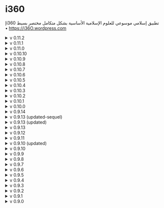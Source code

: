 # i360
إi360 تطبيق إسلامي موسوعي للعلوم الإسلامية الأساسية بشكل متكامل مختصر بسيط
• https://i36O.wordpress.com

<details>
<summary>v 0.11.2</summary>

| Header | Details |
|-----:|-----------|
|     Creation Date/Time | 20/04/2025  11:10|
|     Version | 0.11.2|
|     Version Code | 20250420|
|     Runtime Version | 4.12.232|
|     Released OS | **Web** – **Android** - Google (aab) – **Android** - Huawei (aab) – **Android** - APKPure (_apk_) – **iOS** (ipa)|
|     Released Date | 20/04/2025|
|     Notes | _|
|     Changes |   Fix: In _الرئيسية_ p., _fWebBrowser_ flow logic, added nulling _WebAppendix_ when opening _WebView_ to avoid wrong mismatches|
|     |   Fix: In _الرئيسية_ p., _fEdition_ flow logic, changed if condition _DATETIME_IS_AFTER_ function to _DATETIME_DIFFERENCE… != 0_ to ensure working properly|
|     |   Edit: In _الرئيسية_ p., _fEdition_ flow logic, changed Alert from _تمت إضافة / تعديل محتوى مُحدث لإثراء تجربتك. شكرًا لك..._ to _تمت إضافة / تعديل محتوى مُحدَّث لإثراء تجربتك_|
|     |   Edit: In _الرئيسية_ p., _fVersion_ flow logic, changed Alert from _ أطلق إصدار مُحدث لإثراء تجربتك. شكرًا لك..._ to _تم إطلاق إصدار مُحدَّث لإثراء تجربتك_|
|     |   Fix: In _الرئيسية_ p., _fVersion_ flow logic, changed Alert Dismiss button label from _OK_ to _موافق_|
|     |   Edit: In _الرئيسية_ p. logic, reduced toast message _تحميل البيانات_ show duration from 1,000ms to 500ms|
|     |   Add: _SearchSourceOld_ Page Variable linked to old _SearchSource_ value|
|     |   Edit: In _الرئيسية_ p., in _SearchBar_ showed _exclamation_ icon if _SearchSource_ value is empty or unchanged (w.r.t. _SearchSourceOld_), in addition to previous condition: _SearchBar_ value is empty or unchanged (w.r.t. _EntityQueryTermOld_) for _EntitySearch=True_|

</details>

<details>
<summary>v 0.11.1</summary>

| Header | Details |
|-----:|-----------|
|     Creation Date/Time | 04/04/2025  20:12|
|     Version | 0.11.1|
|     Version Code | 20250404|
|     Runtime Version | 4.12.227|
|     Released OS | **Web** – **Android** - Google (aab) – **Android** - Huawei (aab) – **Android** - APKPure (_apk_)|
|     Released Date | 04/04/2025|
|     Notes | _|
|     Changes |   Fix: In _الرئيسية_ p., in _Appendix_ button logic, changed placeholder text from _<سورة#>.<آية#>_ to _[سورة#].[آية#]_ to avoid Arabic text orientation mishaps!|

| Header | Details |
|-----:|-----------|
|     Creation Date/Time | 03/04/2025  12:39|
|     Version | 0.11.1|
|     Version Code | 20250403|
|     Runtime Version | 4.12.220|
|     Released OS | **Web** – **Android** - Google (aab) – **Android** - Huawei (aab) – **Android** - APKPure (_apk_) – **iOS** (ipa)|
|     Released Date | 03/04/2025|
|     Notes | _|
|     Changes |   Fix: In _الرئيسية_ p. logic, corrected _i360dbcRecord_ data variable to _i360dbcVar_|
|     |   Edit: In _الرئيسية_ p. logic, added toast message _تحميل البيانات_ on _Page Mounted_ event|
|     |   Edit: In _الرئيسية_ p., in _SciencesList_ logic, changed toast message from _يوجد ملحق للصفحة_ to _هناك ملحق_|
|     |   Fix: In _الرئيسية_ p. logic, _i360Edition_, _i360Version_ flows logic to read from _i360EditionNode_, _i360VersionNode_, respectively, as originally designed before creating _flow_|

| Header | Details |
|-----:|-----------|
|     Creation Date/Time | 01/04/2025  20:01|
|     Version | 0.11.1|
|     Version Code | 20250401|
|     Runtime Version | 4.12.220|
|     Released OS | **Web** – **Android** - Google (aab) – **Android** - Huawei (aab) – **Android** - APKPure (_apk_)|
|     Released Date | 01/04/2025|
|     Notes | _|
|     Changes |   Add: In _المتصفح_ p., _i360dbqEOF_ (EOF=End-of-File) Page Variable|
|     |   Fix: In _المتصفح_ p., _i360dbqVar_ data variable logic, add _i360dbqEOF_ to designate end (max.) of _i360dbqVar_ Pages to terminate new non-existent pagination (stop continuously loading _i360dbq_ records in vain)|

</details>

<details>
<summary>v 0.11.0</summary>

| Header | Details |
|-----:|-----------|
|     Creation Date/Time | 30/03/2025  12:45|
|     Version | 0.11.0|
|     Version Code | 20250330|
|     Runtime Version | 4.12.220|
|     Released OS | **Web** – **Android** - Google (aab) – **Android** - Huawei (aab) – **Android** - APKPure (_apk_) – **iOS** (ipa)|
|     Released Date | 30/03/2025|
|     Notes | _|
|     Changes |   Add: _ScienceMinorId_ App Variable|
|     |   Edit: In _الرئيسية_ p., in _SciencesList_ logic, added setting _ScienceMinorId_ App Variable to selected item _ScienceMinorId_|
|     |   Add: _i360dbq_ data resource linked to _i360db.xlsx - QuranIndexSum_ Baserow using REST API with API key with _page_ as an unset query parameter defaulted to 1 (to enabled query pagination, i.e. loading different pages of _i360dbq_ records)|
|     |   Add: In _المتصفح_ p., _QuranID_, _QuranChapter_, _QuranVerse_, _ExegesisURL_, _i360dbqPages_ Page Variables|
|     |   Add: In _المتصفح_ p., _i360dbqVar_ data variable, type: 'Collection of data records', based on _i360dbq_ data resource using _i360dbqPages_ incrementally to load all pages|
|     |   Edit: In _المتصفح_ p., in _Appendix_ button logic, added condition for _ScienceMinorId=1.010_ (Quran) to open differently|
|     |   Edit: In _المتصفح_ p., in _Appendix_ button logic, added setting _QuranID_, _QuranChapter_, _QuranVerse_ MANUALLY using _Input Text_ prompt with default keybad|
|     |   Edit: In _المتصفح_ p., in _Appendix_ button logic, added setting _ExegesisURL_ from selected corresponding _i360dbqVar_ records|

</details>

<details>
<summary>v 0.10.10</summary>

| Header | Details |
|-----:|-----------|
|     Creation Date/Time | 23/01/2025  21:51|
|     Version | 0.10.10|
|     Version Code | 20250123|
|     Runtime Version | 4.12.166|
|     Released OS | **Web** – **Android** - Google (aab) – **Android** - Huawei (aab) – **Android** - Amazon (aab) – **Windows** - Amazon (aab) – **Android** - APKPure (_apk_) – **iOS** (ipa)|
|     Released Date | 23/01/2025|
|     Notes | _|
|     Changes |   Fix: In _i360dbs_ data resource, changed _WebAppendix_, _BotKB_, _CustomSearchAIKBlessBotKB_ value data type to _web URL_ from _text_|
|     |   Edit: In _الرئيسية_ p., in _SciencesList_ list logic, rewired setting _WebAppendix_ App Variable to be between setting _SelectWeb_ App Variable & _fOS_ flow from after _SelectWeb_ _Open page_ & _Open URL_|
|     |   Edit: In _الرئيسية_ p., in _SciencesList_ list logic, added _Open URL_ for _WebAppendix_ in case of _SelectWeb_ _Open URL_ (to show _WebAppendix_ in case of not using _WebView_!)|
|     |   Edit: In _الرئيسية_ p., _i360Privacy_ item message modified message to indicate that no _(non-functional)_ data is collected or shared!|
|     |   Edit: In _المتصفح_ p., _NavigateBack_ changed to navigate back (only) from navigate back to app root p.; to Del: _Navigate back to root_ flow component|

</details>

<details>
<summary>v 0.10.9</summary>

| Header | Details |
|-----:|-----------|
|     Creation Date/Time | 12/01/2025  23:51|
|     Version | 0.10.9|
|     Version Code | 20250112|
|     Runtime Version | 4.12.166|
|     Released OS | **Web** – **Android** - Google (aab) – **Android** - Huawei (aab) – **Android** - Amazon (aab) – **Windows** - Amazon (aab) – **Android** - APKPure (_apk_) – **iOS** (ipa)|
|     Released Build# | 48149 – 48150 – _48150_ – _48150_ – _48150_ – _48150_ – 48151|
|     Released Date | 12/01/2025|
|     Notes | _|
|     Changes |   Edit: In _الرئيسية_ p., grouped Privacy related flow in _fPrivacy_|
|     |   Edit: In _الرئيسية_ p., grouped Edition related flow in _fEdition_|
|     |   Edit: In _الرئيسية_ p., grouped Version related flow in _fVersion_|
|     |   Edit: In _الرئيسية_ p., renamed flow functions: _Osfn_ to _fOS_, _HTTPflow_ to _fHTTP_, _WebBrowserflow_ to _fWebBrowser_|
|     |   Edit: In _الرئيسية_ p., in _SearchBar_ logic, named flow functions: Translator's _HTTPflow_ to _httpTranslator_, EntitySearch's _HTTPflow_ to _httpEntitySearch_|
|     |   Edit: In _الرئيسية_ p., in _SearchBarRow_ _SearchIcon_, Y-rotated 180° (so that question mark be Arabic)|
|     |   Edit: In _الرئيسية_ p., in _SearchBarRow_ _SearchBar_ logic, showing _question_ icon, replaced exact matching I/O _Entity Search_ terms by _CONTAINS_ of input in output or vice versa!|
|     |   Del: Unused Installed _View Components_|
|     |   Del: _i360g_ data resource linked to _Vectara.com_|
|     |   Fix: In _الرئيسية_ p. mounting, initially set _SearchIcon_ to _spinner_ again!|

</details>

<details>
<summary>v 0.10.8</summary>

| Header | Details |
|-----:|-----------|
|     Creation Date/Time | 24/12/2024  10:25|
|     Version | 0.10.8|
|     Version Code | 20241224|
|     Runtime Version | 4.12.166|
|     Released OS | **Web** – **Android** - Google (aab) – **Android** - Huawei (aab) – **Android** - Amazon (aab) – **Windows** - Amazon (aab) – **Android** - APKPure (_apk_)|
|     Released Build# | 47188 – 47186 – _47186_ – _47186_ – _47186_ – _47186_|
|     Released Date | 24/12/2024|
|     Notes | _|
|     Changes |   Edit: In _الرئيسية_ p., in _SearchBarRow_ _SearchIcon_ logic, changed aforementioned search icons binding type from _Icon_ to _Formula_; with removing _الرئيسية_ p. logic mounting used to initially set _SearchIcon_ to _moon_!|

| Header | Details |
|-----:|-----------|
|     Creation Date/Time | 23/12/2024  01:30|
|     Version | 0.10.8|
|     Version Code | 20241223|
|     Runtime Version | 4.12.166|
|     Released OS | **Web** – **Android** - Google (aab) – **Android** - Huawei (aab) – **Android** - Amazon (aab) – **Windows** - Amazon (aab) – **Android** - APKPure (_apk_) – **iOS** (ipa)|
|     Released Build# | 47121 – 47119 – _47119_ – _47119_ – _47119_ – _47119_ – 47120|
|     Released Date | 23/12/2024|
|     Notes | _|
|     Changes |   Edit: In _الرئيسية_ & _المتصفح_ p., changed page padding to 16px for both top & bottom to match right & left|
|     |   Edit: In _الرئيسية_ p., in _SearchBarRow_ _SearchBar_ logic, added showing _question_ icon for unmatching I/O _Entity Search_ terms|
|     |   Edit: In _الرئيسية_ p., disabled show spinner on page load, as _المتصفح_ p.|
|     |   Add: In _الرئيسية_ p., _iconSearchBot_, _iconSearchInternal_, _iconSearchExternal_ page variables, as Text, corresponding to icons of: _Internal Knowledge Graph Entity Bot_ Searches, _Internal Custom_, _External Knowledge Graph Entity_; with initial values: magic, compress, expand (without quotations!)|
|     |   Edit: In _الرئيسية_ p., in _SearchBarRow_ _SearchBar_ & _SearchIcon_ logic, changed constant aforementioned search icons to corresponding page variables; with _الرئيسية_ p. logic mounting used to initially set _SearchIcon_ to _moon_!|

</details>

<details>
<summary>v 0.10.7</summary>

| Header | Details |
|-----:|-----------|
|     Creation Date/Time | 09/12/2024  19:40|
|     Version | 0.10.7|
|     Version Code | 20241209|
|     Runtime Version | 4.12.156|
|     Released OS | **Web** – **Android** - Google (aab) – **Android** - Huawei (aab) – **Android** - Amazon (aab) – **Windows** - Amazon (aab) – **Android** - APKPure (_apk_) – **iOS** (ipa)|
|     Released Build# | 46126 – 46127 – _46127_ – _46127_ – _46127_ – _46127_ – 46128|
|     Released Date | 09/12/2024|
|     Notes | _|
|     Changes |   Edit: In _i360db.xlsx - Complements_, added _URIschemes_ field (_http/https_, _mailto_, _geo_, ...) & reloaded DB schema|
|     |   Edit: In _الرئيسية_ p., in _SciencesList_ list, _Osfn_ flow function, added condition to WebView use to check URI scheme replacing _http_ only condition by more generic form|
|     |   Edit: changed non-clickable components background color to _App Background_ from _Level 1 Background_!|
|     |   Edit: In _الرئيسية_ p., in _SearchBarRow_ _SearchIcon_ logic, changed icons of: _Internal Custom_, _External Knowledge Graph Entity_ Searches to _compress_, _expand_ from _binoculars_, _external-link_|

</details>

<details>
<summary>v 0.10.6</summary>

| Header | Details |
|-----:|-----------|
|     Creation Date/Time | 21/10/2024  20:50|
|     Version | 0.10.6|
|     Version Code | 20241018|
|     Runtime Version | 4.12.108|
|     Released OS | **Android** - Google (aab) – **Android** - Huawei (aab) – **Android** - Amazon (aab) – **Windows** - Amazon (aab) – **Android** - APKPure (_apk_)|
|     Released Build# | 41683 – 41683 – _41683_ – _41683_ – _41683_|
|     Released Date | 21/10/2024|
|     Notes | Firebase and last 4.12.107 Runtime Issues<https://community.sap.com/t5/sap-builders-discussions/firebase-and-last-4-12-107-runtime-issues/m-p/13902754>|
|     Changes |      ***(as Version Code: 20241018)***|

| Header | Details |
|-----:|-----------|
|     Creation Date/Time | 18/10/2024  21:11|
|     Version | 0.10.6|
|     Version Code | 20241018|
|     Runtime Version | 4.12.107|
|     Released OS | **Web** – **iOS** (ipa)|
|     Released Build# | 41477 – 41476|
|     Released Date | 18/10/2024|
|     Notes | _|
|     Changes |   Fix: In _الرئيسية_ p., _Osfn_ flow function, removed unnecessary input(s)|
|     |   Fix: In _الرئيسية_ p., _HTTPflow_, _WebBrowserflow_ flow functions, unified capitalization scheme & set _Value is required_ as needed|
|     |   Edit: In _i360db.xlsx - Complements_, added _WebsiteStatus_ field (as DownDetector.com) & reloaded DB schema|
|     |   Add: _WebsiteStatus_ App Variable|
|     |   Edit: In _الرئيسية_ p., in _SciencesList_ list, added logic setting _WebsiteStatus_ App Variable to _i360dbcVar.WebsiteStatus_|
|     |   Edit: In _المتصفح_ p., added _WebsiteStatusReport_ icon, as _electronic-medical-record_ in _Fiori Icons_ icon set, to _HeaderRow_ to view current website status report|

</details>

<details>
<summary>v 0.10.5</summary>

| Header | Details |
|-----:|-----------|
|     Creation Date/Time | 19/09/2024  23:45|
|     Version | 0.10.5|
|     Version Code | 20240919|
|     Runtime Version | 4.11.167|
|     Released OS | **Android** - Google (aab) – **Android** - Huawei (aab) – **Android** - Amazon (aab) – **Windows** - Amazon (aab) – **Android** - APKPure (_apk_)|
|     Released Build# | 38681 – 38681 – _38681_ – _38681_ – _38681_|
|     Released Date | 19/09/2024|
|     Notes | _|
|     Changes |   Add: _useHMSdefault_ app. variable, set to _useHMS_ first value|
|     |   Edit: In _الرئيسية_ p., _OSRow_ _OS_WebToggle_ (_useWeb_ variable), added logic to set _MobileServicesToggle_ (_useHMS_ variable) to (_isChina_ or _useHMSdefault_), i.e. to native _Google_/_Huawei_, when _web_ is chosen again|

| Header | Details |
|-----:|-----------|
|     Creation Date/Time | 16/09/2024  21:07|
|     Version | 0.10.5|
|     Version Code | 20240916|
|     Runtime Version | 4.11.167|
|     Released OS | **Android** - Google (aab) – **Android** - Huawei (aab) – **Android** - Amazon (aab) – **Windows** - Amazon (aab) – **Android** - APKPure (_apk_)|
|     Released Build# | 38355 – 38355 – 38355 – 38355 – _38355_|
|     Released Date | 16/09/2024|
|     Notes | _|
|     Changes |   Fix: In _الرئيسية_ p., _OSRow_ _OS_WebToggle_ (_useWeb_ variable), added logic to set _MobileServicesToggle_ (_useHMS_ variable) to false, i.e. to _Google_, when _web_ is chosen again. This bug dates to version 0.4.5!|

| Header | Details |
|-----:|-----------|
|     Creation Date/Time | 15/09/2024  21:32|
|     Version | 0.10.5|
|     Version Code | 20240915|
|     Runtime Version | 4.11.167|
|     Released OS | **Web** – **Android** - Google (aab) – **Android** - Huawei (aab) – **Android** - Amazon (aab) – **Windows** - Amazon (aab) – **Android** - APKPure (_apk_) – **iOS** (ipa)|
|     Released Build# | 38222 – 38223 – _38223_ – _38223_ – _38223_ – _38223_ – 38224|
|     Released Date | 15/09/2024|
|     Notes | _|
|     Changes |   Edit: In _i360db.xlsx - Complements_, added GenAI chatbot _Huawei_BotSearch_ field & reloaded DB schema|
|     |   Edit: In _الرئيسية_ p., _SearchBarRow_ _BotSearchIcon_ logic, added chatbot from _Huawei_BotSearch_ field, for China, as _InputTools_ logic|
|     |   Edit: set _BotSearch_ field to Chinese GenAI bot _ChatGLM.cn_ (based on model: _ChatGLM_); not bound to my own sources|

</details>

<details>
<summary>v 0.10.4</summary>

| Header | Details |
|-----:|-----------|
|     Creation Date/Time | 09/09/2024  20:45|
|     Version | 0.10.4|
|     Version Code | 20240909|
|     Runtime Version | 4.11.167|
|     Released OS | **Web** – **Android** - Google (aab) – **Android** - Huawei (aab) – **Android** - Amazon (aab) – **Windows** - Amazon (aab) – **Android** - APKPure (_apk_) – **iOS** (ipa)|
|     Released Build# | 37670 – 37671 – _37671_ – _37671_ – _37671_ – _37671_ – 37672|
|     Released Date | 09/09/2024|
|     Notes | _|
|     Changes |   Add: In _الرئيسية_ p., in _SearchBarRow_, _BotSearchIcon_ icon, set to _magic_, & logic similar to that of _SearchBar_, to highlight GenAI bot|
|     |   Edit: In _الرئيسية_ p., in _SearchBarRow_ _SearchIcon_ logic, removed _Internal Knowledge Graph Entity Bot_ option|
|     |   Edit: In _الرئيسية_ p., in _SearchBarRow_ _SearchIcon_ logic, changed icons of: _Internal Custom_, _External Knowledge Graph Entity_ Searches to _binoculars_, _external-link_ from _sign-in_, _sign-out_|
|     |   Edit: In _الرئيسية_ p., in _SearchBarRow_ _SearchBar_ logic, added setting _SearchSource_ page variable to 0 (as _SearchIcon_ counter now stops at 1!)|
|     |   Edit: In _الرئيسية_ p., in _SearchBarRow_ _SearchBar_ logic, changed icons of: _Internal Custom_, _External Knowledge Graph Entity_, _Internal Knowledge Graph Entity Bot_ Searches to _binoculars_, _external-link_, _magic_ from _sign-in_, _sign-out_, _reddit-alien_|
|     |   Edit: In _الرئيسية_ p., moved _EntityList_ to _ScrollView_, above _SciencesList_, to enable scrolling of the list|
|     |   Edit: In _الرئيسية_ p., in _ScrollView_ _EntityList_, changed text color to _Primary_|
|     |   Edit: In _المتصفح_ p., in _NavigateBack_, changed icon from _fast-backward_ in _Font Awesome_ icon set to _begin_ in _Fiori Icons_ icon set, rotated 180°|
|     |   Edit: In _المتصفح_ p., in _Appendix_, changed icon from _link_ to _paperclip_|
|     |   Edit: In _المتصفح_ p., in _Share_, changed icon from _share-square-o_ to _share-alt_|
|     |   Add: _WebBrowserflow_ flow function combining _useWeb_, _WebParam_/_URL_ variables used to switch between: _WebView_, default web browser, respectively|
|     |   Edit: In _الرئيسية_ p., in _BotSearchIcon_, _SearchBar_ logic, replaced relevant components with _WebBrowserflow_|
|     |   Fix: In _الرئيسية_ p., in _ScrollView_ _EntityList_, changed _Image source_ to _current.image.hostPageUrl_ from _current.image.thumbnailUrl_|
|     |   Edit: changed all applicable components background color to _Level 1 Background_ from _App Background_ as it's brighter white!|

</details>

<details>
<summary>v 0.10.3</summary>

| Header | Details |
|-----:|-----------|
|     Creation Date/Time | 31/08/2024  04:14|
|     Version | 0.10.3|
|     Version Code | 20240831|
|     Runtime Version | 4.11.163|
|     Released OS | **Android** - Google (aab)|
|     Released Build# | 36573|
|     Released Date | 31/08/2024|
|     Notes |   SAP Build Apps builds require Android SDK published on non-SAP site to be version 34 or higher. This change sets the minimum supported device version to Android 14.|
|     Changes |   ***(as Version Code: 20240607)***|

| Header | Details |
|-----:|-----------|
|     Creation Date/Time | 07/06/2024  03:58|
|     Version | 0.10.3|
|     Version Code | 20240607|
|     Runtime Version | 4.11.114|
|     Released OS | **Web** – **Android** - Google (aab) – **Android** - Huawei (aab) – **Android** - Amazon (aab) – **Windows** - Amazon (aab) – **Android** - APKPure (_apk_) – **iOS** (ipa)|
|     Released Build# | 28606 – 28607 – 28607 – 28607 – 28607 – _28607_ – 28608|
|     Released Date | 07/06/2024|
|     Notes |   To date, SAP Build Apps (AppGyver) builds require Android SDK to be version 26 (Released in 2017). This change depreciates support for Android 6 & 7 devices and sets the minimum version to Android 8 Oreo.|
|     Changes |   Edit:  In _الرئيسية_ p., in _SearchBarRow_ _SearchIcon_ logic, setting _StarRating_ values according to _SearchSource_ plus 1|
|     |   Edit:  In _الرئيسية_ p., in _SearchBarRow_ _StarRating_ logic, added _Tap component_ logic to programmatically tap _SearchIcon_ component ***(unfunctional)***|
|     |   Add: _i360g_ data resource linked to _Vectara.com_, to add GenAI with required dynamic Request body _text_ in _Create Record (Post)_; and changing _Record Properties_ (a.k.a. body) binding type to _Formula_ (instead of default: _Object with properties_) then setting it to: `{query: [{"query":"الأشعرية","queryContext":"","start":0,"numResults":25,"contextConfig":{"charsBefore":0,"charsAfter":0,"sentencesBefore":2,"sentencesAfter":2,"startTag":"%START_SNIPPET%","endTag":"%END_SNIPPET%"},"rerankingConfig":{"rerankerId":272725718,"mmrConfig":{"diversityBias":0}},"corpusKey":[{"customerId":757392150,"corpusId":2,"semantics":0,"metadataFilter":"","lexicalInterpolationConfig":{"lambda":0.025},"dim":[]}],"summary":[{"debug":false,"chat":{"store":true,"conversationId":""},"maxSummarizedResults":5,"responseLang":"ara","summarizerPromptName":"vectara-summary-ext-v1.2.0","factualConsistencyScore":true}]}]}` ***(functional; unused)***; created: 04/06/2024|
|     |   Edit: set _BotSearch_ field to _BotSonic.com_ (based on model: _ChatGPT_); set: 05/06/2024|
|     |   Edit: disabled _Navigation header bar_ as page name was now forcibly displayed even on primary root page|
|     |   Edit: In _المتصفح_ p., changed _WebView_ dimensions to better fit screen size, namely: Width=Grow to width; Height=Screen viewport height - 120|
|     |   Edit: In _المتصفح_ p., added _NavigateBack_ icon to _HeaderRow_ to navigate back to app root p.|
  
</details>

<details>
<summary>v 0.10.2</summary>

| Header | Details |
|-----:|-----------|
|     Creation Date/Time | 20/03/2024  14:00|
|     Version | 0.10.2|
|     Version Code | 20240320|
|     Runtime Version | 4.9.201|
|     Released OS | **Web** – **Android** - Google (aab) – **Android** - Huawei (aab) – **Android** - Amazon (aab) – **Windows** - Amazon (aab) – **Android** - APKPure (_apk_) – **iOS** (ipa)|
|     Released Build# | 21847 – 21836 – 21836 – 21836 – 21836 – _21836_ – 25776|
|     Released Date | 24/03/2024|
|     Notes | **First release as: _SAP Build Apps_**|
|     Changes |   Edit: In _الرئيسية_ p., _i360Privacy_ item message changed short link to https://tinyurl.com/i360Privacy (missed in this _Android_ version)|
|     |   Fix: In _المتصفح_ p., _Share_ _CurrentWebView_ of first webpage by:|
|     |   - Add: In _المتصفح_ p., _CurrentWebViewTemp_ page variable of current webpage as Web URL|
|     |   - Edit: In _المتصفح_ p., _CurrentWebViewTemp_ equated to _CurrentWebView_ formula|
|     |   - Edit: In _المتصفح_ p., _CurrentWebView_ equated to _CurrentWebViewTemp_ value only if not equal to _about:blank_ (as its value fluctuates between URL & _about:blank_ so and _if_ registers URL only)|
|     |   Edit: set _BotSearch_ field to _MindStudio.ai_, a.k.a. _YouAI.ai_, (based on model: _ChatGPT_/_Claude_); using _Generate Prompt_: _Arabic knowledge retrieval bot from given Arabic data sources_; set: 20/05/2024|
|     |   Edit: Changed _MindStudio.ai_ _Generate Prompt_ to: _clear, concise, informative, and professional Arabic knowledge retrieval bot using only uploaded Arabic data sources with citation and ability to handle complex queries in Arabic_, to ensure using only uploaded data sources; set: 30/05/2024|

</details>

<details>
<summary>v 0.10.1</summary>

| Header | Details |
|-----:|-----------|
|     Creation Date/Time | 10/11/2023  01:25|
|     Version | 0.10.1|
|     Version Code | 20231109|
|     Runtime Version | 4.9.110|
|     Released OS | **Web** – **Android** - Google (aab) – **Android** - Huawei (aab) – **Android** - Amazon (aab) – **Windows** - Amazon (aab) – **Android** - APKPure (_apk_) – **iOS** (ipa)|
|     Released Build# | 304998 – 304999 – 304999 – 304999 – 304999 – _304999_ – 305000|
|     Released Date | 10/11/2023|
|     Notes | _|
|     Changes |   Edit: _i360dbs_ data resource by adding query parameter _size_ set to 200 (default: 100) to allow maximum page size (row count) limit: 200|
|     |   Edit: In _الرئيسية_ p., in _EntityList_, added a new line between Entity name & its description in shared current text|
  
</details>

<details>
<summary>v 0.10.0</summary>

| Header | Details |
|-----:|-----------|
|     Creation Date/Time | 22/10/2023  18:03|
|     Version | 0.10.0|
|     Version Code | 20231022|
|     Runtime Version | 4.9.72|
|     Released OS | **Web** – **Android** - Google (aab) – **Android** - Huawei (aab) – **Android** - Amazon (aab) – **Windows** - Amazon (aab) – **Android** - APKPure (_apk_) – **iOS** (ipa)|
|     Released Build# | 303425 – 303426 – 303426 – 303426 – 303426 – _303426_ – 303427|
|     Released Date | 22/10/2023|
|     Notes | _|
|     Changes |   Add: In _الرئيسية_ p., _SearchSource_ page variable with initial value 0|
|     |   Add:  In _الرئيسية_ p., in _SearchBarRow_ _SearchIcon_, along with _SearchSource_ page variable, to replace _EntitySearch_ Checkbox. This icon will serve as a 3-state component for: _Internal Custom_, _External Knowledge Graph Entity_, _Internal Knowledge Graph Entity Bot_ Searches|
|     |   Edit: In _الرئيسية_ p., _SearchBarRow_ _SearchBar_ placeholder, added _بحث بوت معرفي داخلي..._ for _Internal Bot Knowledge Graph Entity Search_|
|     |   Edit: In _i360db.xlsx - Complements_, added GenAI chatbot _BotSearch_ field & reloaded DB schema|
|     |   Edit: In _الرئيسية_ p., _SearchBarRow_ _SearchBar_ logic, added chatbot from _BotSearch_ field|
|     |   Edit: set _BotSearch_ field to _BotPress.com_ (based on model: _ChatGPT_)|
|     |   Edit:  In _الرئيسية_ p., in _SearchBarRow_ _SearchBar_ logic, to reflect last step changes|
|     |   Edit:  In _الرئيسية_ p., in _EntityList_ visibility, to reflect last step changes|
|     |   Edit:  In _الرئيسية_ p., in _EntityList_, added sharing of current text via native share dialog|
  
</details>

<details>
<summary>v 0.9.14</summary>

| Header | Details |
|-----:|-----------|
|     Creation Date/Time | 14/09/2023  17:54|
|     Version | 0.9.14|
|     Version Code | 20230914|
|     Runtime Version | 4.9.72|
|     Released OS | **Web** – **Android** - Google (aab) – **Android** - Huawei (aab) – **Android** - Amazon (aab) – **Windows** - Amazon (aab) – **Android** - UpToDown (apk) – **Android** - APKPure (apk) – **iOS** (ipa)|
|     Released Build# | 298282 – 298283 – 298283 – 298283 – 298283 – 298486 – 298486 – 298325|
|     Released Date | 14/09/2023|
|     Notes |   **testo**|
|     |   Changed app file download link on _WordPress.com_ from _Box.com_ to _APKPure.com_ for smaller downloads on 20/09/2023|
|     Changes |   Add: In _الرئيسية_ p., _SelectWeb_ page variable|
|     |   Edit:  In _الرئيسية_ p., added _SelectWeb_ in _SciencesList_ logic setting as selected row's _Web_ field|
|     |   Edit:  In _الرئيسية_ p., _Osfn_ flow function, added condition to WebView use, namely: checking if webpage is non-secure (i.e. uses _http_ instead of _https_) & checking several websites list (e.g. _facebook.com_) that require opening another tap to authenticate login then continues business-as-usual, to open in external browser as both cases of which fail in WebView (by design!)|
  
</details>

<details>
<summary>v 0.9.13 (updated-sequel)</summary>

| Header | Details |
|-----:|-----------|
|     Creation Date/Time | 03/09/2023  22:34|
|     Version | 0.9.13|
|     Version Code | 20230905|
|     Runtime Version | 4.9.72|
|     Released OS | **Web** – **Android** - Google (aab) – **Android** - Huawei (aab) – **Android** - Amazon (aab) – **Windows** - Amazon (aab) – **iOS** (ipa)|
|     Released Build# | 297142 – 297143 – 297143 – 297143 – 297143 – 297144|
|     Released Date | 03/09/2023|
|     Notes | _|
|     Changes |   Fix: In _الرئيسية_ p., changed _id_ in _SciencesList_ component & logic (as _id_ in _Baserow.io_ is only an integer causing an app glitch of sorts)|
  
</details>

<details>
<summary>v 0.9.13 (updated)</summary>

| Header | Details |
|-----:|-----------|
|     Creation Date/Time | 03/09/2023  12:19|
|     Version | 0.9.13|
|     Version Code | 20230904|
|     Runtime Version | 4.9.72|
|     Released OS | **Web** – **Android** - Google (aab) – **Android** - Huawei (aab) – **Android** - Amazon (aab) – **Windows** - Amazon (aab) – **iOS** (ipa)|
|     Released Build# | 297118 – 297119 – 297119 – 297119 – 297119 – 297120|
|     Released Date | 03/09/2023|
|     Notes | Some proxies (e.g. old _Kerio_) may cause Cross-Origin Resource Sharing (CORS) issues to using _Baserow.io_ as _https://baserow.io_ can't even open as a webpage|
|     Changes |   Edit: Moved used databases from _Airtable.com_ to _Baserow.io_ ..., _SearchBar_, _InputTools_|
  
</details>

<details>
<summary>v 0.9.13</summary>

| Header | Details |
|-----:|-----------|
|     Creation Date/Time | 03/09/2023  02:36|
|     Version | 0.9.13|
|     Version Code | 20230903|
|     Runtime Version | 4.9.72|
|     Released OS | **Web** – **Android** - Google (aab) – **Android** - Huawei (aab) – **Android** - Amazon (aab) – **Windows** - Amazon (aab) – **iOS** (ipa)|
|     Released Build# | 297097 – 297098 – 297098 – 297098 – 297098 – 297099|
|     Released Date | 03/09/2023|
|     Notes | _|
|     Changes |   Fix: In _الرئيسية_ p., edited _i360dbsVar_ & _i360dbcVar_ data variables logic to stop auto data refresh thus stop consuming service calls quota (as _i360kVar_; see v0.9.9)|
|     |   Del: _Reset compass_ installed logic|
|     |   Edit: Moved used databases from _Airtable.com_ to _Baserow.io_ due to new limitations imposed on free plan, mainly on API calls, & changed necessary app changes, namely in _الرئيسية_ p.: _i360dbcVar_ data variable, _SciencesList_, _OSIcon_, page logic<s>, _SearchBar_, _InputTools_</s>|
  
</details>

<details>
<summary>v 0.9.12</summary>

| Header | Details |
|-----:|-----------|
|     Creation Date/Time | 23/08/2023  17:26|
|     Version | 0.9.12|
|     Version Code | 20230825|
|     Runtime Version | 4.9.72|
|     Released OS | **Web** – **Android** - Google (aab) – **Android** - Huawei (aab) – **Android** - Amazon (aab) – **Windows** - Amazon (aab) – **iOS** (ipa)|
|     Released Build# | 295784 – 295927 – 295927 – 295927 – 295927 – 295786|
|     Released Date | 23/08/2023|
|     Notes | _|
|     Changes |   Edit: In _الرئيسية_ p., in _SearchBar_ showed _exclamation_ icon if _SearchBar_ value is empty for _EntitySearch=False_|
|     |   Edit: In _الرئيسية_ p., in _SciencesList_, changed text align (orientation) to right for _No Data_|
|     |   Add: In _الرئيسية_ p., _ScrollView_ & moved _SciencesList_ inside it, to enable scrolling of the list without the whole page, with dimensions to better fit screen size, namely: Width=Grow to width; Height=Screen viewport height - 200!|
  
</details>

<details>
<summary>v 0.9.11</summary>

| Header | Details |
|-----:|-----------|
|     Creation Date/Time | 23/08/2023  00:29|
|     Version | 0.9.11|
|     Version Code | 20230823|
|     Runtime Version | 4.9.72|
|     Released OS | **Web** – **Android** - Google (aab) – **Android** - Huawei (aab) – **Android** - Amazon (aab) – **Windows** - Amazon (aab) – **iOS** (ipa)|
|     Released Build# | 295669 – 295670 – 295670 – 295670 – 295670 – 295671|
|     Released Date | 23/08/2023|
|     Notes | _|
|     Changes |   Edit: In _الرئيسية_ p., change _Web_ icon from _globe_ to data variable _WebIcon_ from _i360dbcVar_ data in _SciencesList_ & _OSIcon_, for better dynamic consistency between the two!|
|     |   Add: In _المتصفح_ p., _InteractionRow_, navigation button, namely: _Refresh_|
  
</details>

<details>
<summary>v 0.9.10 (updated)</summary>

| Header | Details |
|-----:|-----------|
|     Creation Date/Time | 15/08/2023  09:31|
|     Version | 0.9.10|
|     Version Code | 20230815|
|     Runtime Version | 4.9.72|
|     Released OS | **Web** – **Android** - Google (aab) – **Android** - Huawei (aab) – **Android** - Amazon (aab) – **Windows** - Amazon (aab) – **iOS** (ipa)|
|     Released Build# | 294743 – 294700 – 294700 – 294700 – 294700 – 294707|
|     Released Date | 15/08/2023|
|     Notes | _|
|     Changes |   Add: In _الرئيسية_ p., in _AppSupportRow_ _AppDeveloper_ text to separate app.'s version from developer info. for better visibility|
  
</details>

<details>
<summary>v 0.9.10</summary>

| Header | Details |
|-----:|-----------|
|     Creation Date/Time | 10/08/2023  15:11|
|     Version | 0.9.10|
|     Version Code | 20230810|
|     Runtime Version | 4.9.72|
|     Released OS | **Web** – **Android** - Google (aab) – **Android** - Huawei (aab) – **Android** - Amazon (aab) – **Windows** - Amazon (aab) – **iOS** (ipa)|
|     Released Build# | 294344 – 294332 – 294332 – 294332 – 294332 – 294334|
|     Released Date | 10/08/2023|
|     Notes | _|
|     Changes |   Edit: _i360t_ data resource by switch _from_/_to_ from _ar_/_en_ to _en_/_ar_, respectively; as _Bing Entity Search_ supported Arabic enquiries after _Bing_ incorporated OpenAI's ChatGPT into its services|
|     |   Edit: In _الرئيسية_ p., change _Web_ icon from _dribbble_ to _globe_ in _SciencesList_ & _OSIcon_|
|     |   Edit: In _الرئيسية_ p., in _SearchBar_ relinked logic to show _tripadvisor_ icon while entity searching even without translation|
|     |   Edit: In _الرئيسية_ p., in _HTTPflow_ added showing toast message in case of _HTTP Request_ error output & linked it to second| (error) output|
|     |   Add: _EntityQueryTermOld_ Page Variable linked to old _SearchBar_ value|
|     |   Edit: In _الرئيسية_ p., in _SearchBar_ showed _exclamation_ icon if _SearchBar_ value is empty or unchanged (w.r.t. _EntityQueryTermOld_) for _EntitySearch=True_|
|     |   Fix: In _i360k_ data resource, removed query parameter _cc=SA_|
  
</details>

<details>
<summary>v 0.9.9</summary>

| Header | Details |
|-----:|-----------|
|     Creation Date/Time | 25/07/2023  16:14|
|     Version | 0.9.9|
|     Version Code | 20230725 (20230726 for Google)|
|     Runtime Version | 4.9.72|
|     Released OS | **Web** – **Android** - Google (aab) – **Android** - Huawei (aab) – **Android** - Amazon (aab) – **Windows** - Amazon (aab) – **iOS** (ipa)|
|     Released Build# | 292251 – 292337 – 292332 – 292332 – 292332 – 292498|
|     Released Date | 26/07/2023|
|     Notes | _|
|     Changes |   Edit: In _i360k_ data resource, regenerated first key used by app to disable live version & enable isolated testing of under development version|
|     |   Fix: In _الرئيسية_ p., edited _i360kVar_ data variable logic to refresh data upon _EntityQueryTerm_ change (see _https://answers.sap.com/questions/13646962/appgyver-how-to-pass-url-filter-parameters-in-rest.html_ & _https://blogs.sap.com/2022/05/22/dadiambored-no-code-challenge/_) only & stop auto data refresh thus stop consuming service calls quota (see _https://answers.sap.com/questions/13648115/appgyver-how-to-stop-rest-api-calls-done-automatic.html_)|
|     |   Edit: In _الرئيسية_ p., in _SearchBar_ changed all _self.value_ to _Trim_WhiteSpace(self.value)_|
|     |   Edit: In _الرئيسية_ p., in _SearchBar_ added logic to check language (using Arabic can't be Lower-/Upper-cased) & hence translate from English to Arabic (if needed), instead of the other way around|
|     |   Edit: In _الرئيسية_ p., in _EntityList_ changed text align (orientation) to right|
  
</details>

<details>
<summary>v 0.9.8</summary>

| Header | Details |
|-----:|-----------|
|     Creation Date/Time | 07/06/2023  14:48|
|     Version | 0.9.8|
|     Version Code | 20230607|
|     Runtime Version | 4.7.37|
|     Released OS | **Web** – **Android** - Google (aab) – **Android** - Huawei (aab) – **Android** - Amazon (aab) – **Windows** - Amazon (aab) – **iOS** (ipa)|
|     Released Build# | 284795 – 284796 – 284796 – 284796 – 284796 – 284798|
|     Released Date | 07/06/2023|
|     Notes | _|
|     Changes |   Fix: In _الرئيسية_ p., in _SearchBar_, reordered logic to set _EntityQueryTerm_ before changing _EntitySearch_ icon as the earlier reads output of another node _HTTPflow_|
|     |   Edit: Renamed _[...]Errata_ to _[...]Appendix_ in: _i360db.xlsx - Sciences_ Airtable, _i360dbs_ data resource schema, & app. components|
|     |   Fix: _i360t_ data resource by changing _Record Properties_ (a.k.a. body) binding type to _Formula_ (instead of default: _Object with properties_) then setting it to: `[{"Text":"صلاح الدين الأيوبي"}]` ***(functional)***|
|     |   Add: _i360tVar_ data variable, type: 'New data record', based on _i360t_ data resource ***(unfunctional)***|
|     |   Add: _EntityQueryTermRaw_ Page Variable linked to _i360kVar_ _Record properties_|
|     |   Edit: _i360db.xlsx_, changed all _https://shamela.ws/_ sources to _https://ketabonline.com/_, except jurisprudence encyclopedias, for better consistency & visibility (04/07/2023)|
|     |   Edit: _i360db.xlsx_, changed all _https://app.box.com/_ sources to _https://archive.org/_, except Quranic interpretation errata, for lighter experience without downloads (07/07/2023)|
  
</details>

<details>
<summary>v 0.9.7</summary>

| Header | Details |
|-----:|-----------|
|     Creation Date/Time | 27/05/2023  21:15|
|     Version | 0.9.7|
|     Version Code | 20230527|
|     Runtime Version | 4.7.37|
|     Released OS | **Web** – **Android** - Google (aab) – **Android** - Huawei (aab) – **Android** - Amazon (aab) – **Windows** - Amazon (aab) – **iOS** (ipa)|
|     Released Build# | 283398 – 283399 – 283399 – 283399 – 283399 – 283769|
|     Released Date | 27/05/2023|
|     Notes | _|
|     Changes |   Add: _WebErrata_ app. variable of errata of related Web URL|
|     |   Edit: In _الرئيسية_ p., in _SciencesList_, added _WebErrata_ setting logic|
|     |   Add: In _المتصفح_ p., in _InteractionRow_, navigation button, namely: _Errata_, setting _WebView_ URL to _WebErrata_, visible only if exists|
|     |   Edit: In _المتصفح_ p., in _InteractionRow_, adjusted cells widths in layout for better icons view|
  
</details>

<details>
<summary>v 0.9.6</summary>

| Header | Details |
|-----:|-----------|
|     Creation Date/Time | 12/05/2023  21:23|
|     Version | 0.9.6|
|     Version Code | 20230512|
|     Runtime Version | 4.7.37|
|     Released OS | **Web** – **Android** - Google (aab) – **Android** - Huawei (aab) – **Android** - Amazon (aab) – **Windows** - Amazon (aab) – **iOS** (ipa)|
|     Released Build# | 281499 – 281500 – 281500 – 281500 – 281500 – 281502|
|     Released Date | 12/05/2023|
|     Notes | _|
|     Changes |   Edit: In _الرئيسية_ p., in _SearchBar_, added _HTTP request_ logic for _EntitySearch_|
|     |   Edit: In _الرئيسية_ p., in _SearchBar_, used _HTTP request_ for _Translator_ & _Entity Search_ to display error message(s), if any|
|     |   Add: In _الرئيسية_ p., in _SearchBar_, _HTTPrequest_ flow function (based on that of _Translator_ as it's more options), named _HTTPflow_, combining _HTTP request_ logic, with error handling mechanism|
  
</details>

<details>
<summary>v 0.9.5</summary>

| Header | Details |
|-----:|-----------|
|     Creation Date/Time | 07/05/2023  23:28|
|     Version | 0.9.5|
|     Version Code | 20230507|
|     Runtime Version | 4.7.37|
|     Released OS | **Web** – **Android** - Google (aab) – **Android** - Huawei (aab) – **Android** - Amazon (aab) – **Windows** - Amazon (aab) – **iOS** (ipa)|
|     Released Build# | 280703 – 280704 – 280704 – 280704 – 280704 – 280706|
|     Released Date | 07/05/2023|
|     Notes | Sometimes, PDF files were downloaded not opened as intended, so I thought about changing WebView app variables data types from _Web URL_ to _URL_ as a possible solution but some sites already worked as-is as of 07/05/2023, so no change was made!|
|     Changes |   Add: In _المتصفح_ p., _CurrentWebView_ page variable of current webpage as Web URL|
|     |   Fix: In _المتصفح_ p., set _Share_ to _CurrentWebView_, instead of _WebParam_!|
|     |   Edit: In _المتصفح_ p., in _WebView_, set _CurrentWebView_ to customized _onChangeLocation_ _Receive event_ outputs|
|     |   Add: In _المتصفح_ p., _WebViewPages_ page variable of browsed webpages as List of Web URLs| 
|     |   Edit: In _المتصفح_ p., in _WebView_, added _CurrentWebView_ to _WebViewPages_ incrementally, only if missing|
|     |   Add: In _المتصفح_ p., _CurrentWebViewIndex_ page variable of current webpage index in _WebViewPages_ as Number|
|     |   Add: In _المتصفح_ p., set _Share_ to _CurrentWebView_, instead of _WebParam_!|
|     |   Add: In _المتصفح_ p., in _InteractionRow_, navigation buttons, namely: _GoBack_, _GoForward_, _Home_ icons, setting _WebView_ URL to previous, next, home items in _WebViewPages_ list, respectively|
  
</details>

<details>
<summary>v 0.9.4</summary>

| Header | Details |
|-----:|-----------|
|     Creation Date/Time | 27/04/2023  13:36|
|     Version | 0.9.4|
|     Version Code | 20230427|
|     Runtime Version | 4.7.37|
|     Released OS | **Web** – **Android** - Google (aab) – **Android** - Huawei (aab) – **Android** - Amazon (aab) – **Windows** - Amazon (aab) – **iOS** (ipa)|
|     Released Build# | 279389 – 279390 – 279390 – 279390 – 279390 – 279392|
|     Released Date | 27/04/2023|
|     Notes | _|
|     Changes |   Edit: In _الرئيسية_ p., in _SearchBar_, changed _EntitySearch_ _checkedIcon_ to _language_ while translating|
|     |   Edit: In _الرئيسية_ p., in _SearchBar_, changed _EntitySearch_ _checkedIcon_ to _tripadvisor_ (owl as a symbol of knowledge) while entity searching, with 500ms delay|
|     |   Edit: In _الرئيسية_ p., changed _Web_ icon from _window-maximize_ to _dribbble_ (~globe) in _SciencesList_ & _OSIcon_|
  
</details>

<details>
<summary>v 0.9.3</summary>

| Header | Details |
|-----:|-----------|
|     Creation Date/Time | 17/04/2023  13:33|
|     Version | 0.9.3|
|     Version Code | 20230417|
|     Runtime Version | 4.7.36|
|     Released OS | **Web** – **Android** - Google (aab) – **Android** - Huawei (aab) – **Android** - Amazon (aab) – **iOS** (ipa)|
|     Released Build# | 278064 – 278065 – 278065 – 278065 – 278067|
|     Released Date | 17/04/2023|
|     Notes | _|
|     Changes | Add: _i360t_ data resource linked to _Azure Translator_, to enable Translation of Entity search term with required dynamic Request body _text_ in _Create Record (Post)_, created: 15/04/2023 ***(unfunctional***_; Error: JSON error response from server: {"error":{"code":400074,"message":"The body of the request is not valid JSON."}}.status: 400_***)***|
|     |   Edit: In _الرئيسية_ p., _SearchBar_ to add _HTTP Request_ for _Azure Translator_ for Entity search ***(functional)***|
|     |   Edit: In _الرئيسية_ p., _SearchBar_ placeholder from _بحث معرفي خارجي (بالإنجليزية)..._ to _بحث معرفي خارجي..._ for _External Knowledge Graph Entity Search_|
|     |   Edit: Renamed _i360db_ data resource to _i360dbs_ & related changed (for naming consistency)|
|     |   Edit: Renamed _i360Records_ data variable to _i360dbsVar_ & related changed|
|     |   Edit: Renamed _i360dbcRecord_ data variable to _i360dbcVar_ & related changed|
|     |   Edit: Renamed _i360kRecords_ data variable to _i360kVar_ & related changed|
  
</details>

<details>
<summary>v 0.9.2</summary>

| Header | Details |
|-----:|-----------|
|     Creation Date/Time | 14/04/2023  14:09|
|     Version | 0.9.2|
|     Version Code | 20230414|
|     Runtime Version | 4.7.36|
|     Released OS | **Web** – **Android** - Google (aab) – **Android** - Huawei (aab) – **Android** - Amazon (aab) – **iOS** (ipa)|
|     Released Build# | 277738 – 277739 – 277739 – 277739 – 277750|
|     Released Date | 14/04/2023|
|     Notes | _|
|     Changes | Add: _i360k_ data resource linked to _Bing Web Search_, to enable _Bing Entity Search_ (Knowledge Graph Search) with required dynamic query term _q_ in _Get Collection_, created: 03/04/2023|
|     |   Add: _i360kRecords_ data variable, type: 'Collection of data records', based on _i360k_ data resource)|
|     |   Add: _EntityQueryTerm_ Page Variable linked to _i360kRecords'_ query term _q_|
|     |   Add: In _الرئيسية_ p., in _EntityList_ large image list item (with _Repeat to_ _i360kRecords_ data variable)|
|     |   Add: In _الرئيسية_ p., in _SearchBarRow_, _EntitySearch_ checkbox|
|     |   Edit: In _الرئيسية_ p., _SearchBar_ to enable _Custom Search_ & _Entity Search_ based on _EntitySearch_|
|     |   Edit: In _الرئيسية_ p., _SearchBar_ placeholder from _بحث..._ to _بحث مخصص داخلي..._ for _Internal Custom Search_ & _بحث معرفي خارجي (بالإنجليزية)..._ for _External Knowledge Graph Entity Search_|
  
</details>

<details>
<summary>v 0.9.1</summary>

| Header | Details |
|-----:|-----------|
|     Creation Date/Time | 23/03/2023  00:16|
|     Version | 0.9.1|
|     Version Code | 20230323|
|     Runtime Version | 4.7.36|
|     Released OS | **Web** – **Android** - Google (aab) – **Android** - Huawei (aab) – **Android** - Amazon (aab) – **iOS** (ipa)|
|     Released Build# | 275037 – 275026 – 275026 – 275026 – 275028|
|     Released Date | 23/03/2023|
|     Notes | – App. Ver. info. is maintained within App., _i360db.xlsx_ & on Support p. (≥ 0.9.1)|
|     | – Content Ed. info. is maintained within _i360db.xlsx_ & on Support p. (≥ 0.9.1)|
|     Changes | Fix: Message for new content edition by:|
|     |   - Renamed _Get item from storage_ logic for _i360Privacy_ & _i360Edition_ to _...Node_, respectively to be able to call their value|
|     |  - Triggered _i360Edition_ on data _i360cRecords_ changed, if DB edition > _i360EditionNode_|
|     | Edit: In _i360db.xlsx - Complements_, added _Version_ field & reloaded DB schema|
|     | Add: In _الرئيسية_ p., added _AppSupportRow_ to include _AppVersion_ info.|
|     | Edit: In _الرئيسية_ p., added _ellipse-v_ menu icon as to show/hide version info.|
  
</details>

<details>
<summary>v 0.9.0</summary>

| Header | Details |
|-----:|-----------|
|     Creation Date/Time | 15/03/2023 14:35|
|     Version | 0.9.0|
|     Version Code | 20230315|
|     Runtime Version | 4.6.36|
|     Released OS | **Web** – **Android** - Google (aab) – **Android** - Huawei (aab) – **Android** - Amazon (aab) – **iOS** (ipa)|
|     Released Build# | 273739 – 273740 – 273740 – 273740 – 273742|
|     Released Date | 16/03/2023|
|     Notes | App. Ver. & Content Ed. info. are maintained within _i360db.xlsx_ & on Support p. (0.9.0)|
|     Changes | Add: In _المتصفح_ p., _InteractionRow_|
|     | Add: In _المتصفح_ p., _Share_ icon & _ShareText_|
|     | Edit: In _الرئيسية_ p., in _SciencesList_, changed text & icon colors to blue (Primary) & changed text align (orientation) to right|
|     | Edit: In _الرئيسية_ p., in _SciencesList_, decreased list item top & bottom gaps from 8px to 4px|
|     | Add: In _الرئيسية_ p., _SearchBarRow_, to include _SearchBar_ based on _Bing Custom Search_ (https://customsearch.ai); created: 15/02/2023, activated: 26/02/2023|
|     | Edit: In _الرئيسية_ p., moved _InputTools_ icon to _SearchBarRow_|
|     | Edit: In _الرئيسية_ p., moved _Support_, _PrivacyPolicy_ icons to _SciencesList_|
|     | Del: In _الرئيسية_ p., _SupportRow_|
|     | Edit: In _المتصفح_ p., changed _WebView_ dimensions to better fit screen size, namely: Width=Grow to width; Height=Screen viewport height - 160|
|     | Edit: In _الرئيسية_ p., change _Web_ icon from _cloud_ to _window-maximize_ in _SciencesList_ & _OSIcon_|
|     | Edit: In _الرئيسية_ p., moved visibility condition of _InputTools_ from icon to it's cell|
|     | Edit: On 07/03/2023, changed API key (to be deprecated on 01/02/2024) to personal token for _i360db.xlsx - Sciences_, namely _i360db-R_, that's read-only|
|     | Add: Imported _i360db.xlsx_, _Complements_ tab, to Airtable base (online database), including fields: _CustomSearch_, _Google_VirtualKeyboard_, _Huawei_VirtualKeyboard_, _Edition_|
|     | Add: _i360dbc_ data resource linked to _i360db.xlsx - Complements_, Airtable using REST API with personal token, namely _i360dbc-R_, that's read-only; NB - after 'getting collection', 'testing' & 'setting schema from response', change _Edition_ field type from 'text' to 'date text' for compatibility use|
|     | Add: _i360dbcRecord_ data variable, type: 'Collection of data records', based on "i360dbc" data resource|
|     | Add: _i360Edition_ storage item (as text)|
|     | Add: message for new Content Edition to show after Policy message comparing _i360Edition_ to current date|
  
</details>
